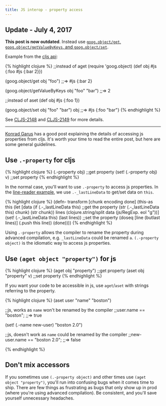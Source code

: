 ```yaml
---
title: JS interop - property access
---
```


## Update - July 4, 2017

**This post is now outdated**. Instead use [`goog.object/get`, `goog.object/getValueByKeys`, and `goog.object/set`][goog object].

Example from the [cljs api][cljs api]:

{% highlight clojure %}
;;instead of aget
(require 'goog.object)
(def obj #js {:foo #js {:bar 2}})

(goog.object/get obj "foo")
;;=> #js {:bar 2} 

(goog.object/getValueByKeys obj "foo" "bar")
;;=> 2

;;instead of aset
(def obj #js {:foo 1})

(goog.object/set obj "foo" "bar")
obj
;;=> #js {:foo "bar"}
{% endhighlight %}

See [CLJS-2148][cljs-2148] and [CLJS-2149][cljs-2149] for more details.

---

[Konrad Garus][reference-post] has a good post explaining the details of accessing js properties from cljs. It's worth your time to read the entire post, but here are some general guidelines.

## Use `.-property` for cljs

{% highlight clojure %}
(.-property obj) ;;get property
(set! (.-property obj) v) ;;set property
{% endhighlight %}

In the normal case, you'll want to use `.-property` to access js properties. In the [line-reader example][line-reader], we use `.-_lastLineData` to get/set data on `this`.

{% highlight clojure %}
(defn- transform [chunk encoding done]
  (this-as this
    (let [data (if (.-_lastLineData this) ;;get the property
                 (str (.-_lastLineData this) chunk)
                 (str chunk))
          lines (clojure.string/split data (js/RegExp. eol "g"))]
      (set! (.-_lastLineData this) (last lines)) ;;set the property
      (doseq [line (butlast lines)]
        (.push this line))
      (done))))
{% endhighlight %}

Using `.-property` allows the compiler to rename the property during advanced compilation, e.g. `_lastLineData` could be renamed `a`. `(.-property object)` is the idiomatic way to access js properties.

## Use `(aget object "property")` for js

{% highlight clojure %}
(aget obj "property") ;;get property
(aset obj "property" v) ;;set property
{% endhighlight %}

If you want your code to be accessible in js, use `aget`/`aset` with strings referring to the property.

{% highlight clojure %}
(aset user "name" "boston")

;;js, works as `name` won't be renamed by the compiler
;;user.name == "boston"; ;;=> true

(set! (.-name new-user) "boston 2.0")

;;js, doesn't work as `name` could be renamed by the compiler
;;new-user.name == "boston 2.0"; ;;=> false
 
{% endhighlight %}

## Don't mix accessors

If you sometimes use `(.-property object)` and other times use `(aget object "property")`, you'll run into confusing bugs when it comes time to ship. There are few things as frustrating as bugs that only show up in prod (where you're using advanced compilation). Be consistent, and you'll save yourself unnecessary headaches.

[reference-post]: http://squirrel.pl/blog/2013/03/28/two-ways-to-access-properties-in-clojurescript/
[line-reader]: http://clojurescriptmadeeasy.com/blog/cljs-read-files-line-by-line-on-nodejs.html
[goog object]: https://google.github.io/closure-library/api/goog.object.html
[cljs api]: https://cljs.github.io/api/cljs.core/aget
[cljs-2148]: https://dev.clojure.org/jira/browse/CLJS-2148
[cljs-2149]: https://dev.clojure.org/jira/browse/CLJS-2149
